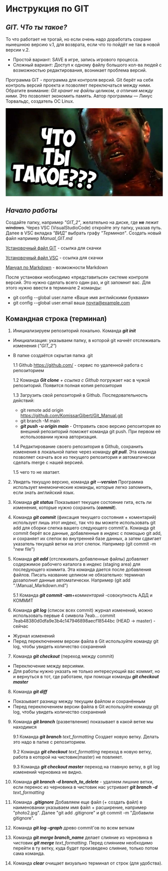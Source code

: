 # **Инструкция по GIT**

## __*GIT. ЧТо ты такое?*__

То что работает не трогай, но если очень надо доработать сохрани нынешнюю версию v.1, для возврата, если что то пойдёт не так в новой версии v.2. 
- Простой вариант: SAVE в игре, запись игрового процесса.
- Сложный вариант: Доступ к одному файлу большого кол-ва людей с возможностью редактирования, возникает проблема версий.

Программа GiT - программа для контроля версий. Git берёт на себя контроль версий проекта и позволяет переключаться между 
ними. Обратите внимание: _Git хранит не файлы целиком, а отличия между ними_. Это позволяет экономить память. Автор программы — Линус Торвальдс, создатель ОС Linux.  

![Git](Git_image.jpg)


## *Начало работы*

Создайте папку, например *"GIT_2"*, желательно на диске, где **не** лежит ~~windows~~. Через VSC (VisualStudioCode) откройте эту папку, указав путь. Далее в VSC вкладка *"ВИД"* выбрать графу *"Терминал"*. Создать новый файл например *Manual_GIT.md*

[Установочный файл GiT](https://git-scm.com/download/win) - ссылка для скачки

[Установочный файл VSC](https://code.visualstudio.com/) - ссылка для скачки

[Мануал по Markdown](https://gist.github.com/Jekins/2bf2d0638163f1294637) - возможности Markdown

После установки необходимо «представиться» системе контроля версий. Это нужно сделать всего один раз, и git запомнит вас. Для этого нужно ввести в терминале 2 команды:
* git config --global user.name «Ваше имя английскими буквами»
* git config --global user.email ваша почта@example.com

## **Командная строка (терминал)**
1. Инициализируем репозиторий локально. Команда *__git init__*

* Инициализация: указываем папку, в которой git начнёт отслеживать изменения (*"GIT_2"*)
* В папке создаётся скрытая папка .git

  1.1 Github https://github.com/ - сервис по удаленной работа с репозиторием

  1.2 Команда *__Git clone__ + ссылка с Github* погружает нас в чужой репозиторий. Появится полная копия репозитория

  1.3 Загрузить свой репозиторий в Github. Последовательность действий:
  * git remote add origin https://github.com/KomissarGibert/Git_Manual.git 
  * git branch -M main 
  * *__git push -u origin main__* - Отправить свою версию репозитория во внешний репозиторий поможет команда git push. При первом её использовании нужна авторизация. 
  
  1.4 Редактирование своего репозитория в Github, сохранить изменения в локальной папке через команду *__git pull__*. Эта команда позволяет скачать все из текущего репозитория и автоматически сделать merge с нашей версией. 

  1.5 чего то не хватает.
  

2. Увидеть текущую версию, команда *__git --version__*
Программа использует мнемонические команды, которые легко запомнить, если знать английский язык. 

3. Команда *__git status__* Показывает текущее состояние гита, есть ли изменения, которые нужно сохранить (*__commit__*).

4. Команда *__git commit__* (фиксация текущего состояния + коментарий) использует лишь этот индекс, так что вы можете использовать git add для сборки слепка вашего следующего commit'a. Команда git commit берёт все данные, добавленные в индекс с помощью git add, и сохраняет их слепок во внутренней базе данных, а затем сдвигает указатель текущей ветки на этот слепок. Например (git commit -m "new file")

5. Команда *__git add__* (отслеживать добавленные файлы) добавляет содержимое рабочего каталога в индекс (staging area) для последующего коммита. Эта команда дается после добавления файлов. Писать название целиком не обязательно: терминал дозаполнит данные автоматически. Например (git add ".\Manual_Markdown.md")

   5.1 Команда *__git commit -am__+комментарий* -совокупность АДД и КОММИТ

6. Koманда *__git log__* (список всех commit) журнал изменений, можно использовать первые 4 символа 7eab…
commit 7eab48380d0dfa9e3b4c147946898aecf18544bc (HEAD -> master) - сейчас

* Журнал изменений
* Перед переключением версии файла в Git используйте команду git log, чтобы увидеть количество сохранений

7. Команда *__git checkout__* (переход между commit)
* Переключение между версиями. 
* Для работы нужно указать не только интересующий вас коммит, но и вернуться в тот, где работаем, при помощи команды
*__git checkout master__*

8. Команда *__git diff__*
* Показывает разницу между текущим файлом и сохранённым
* Перед переключением версии файла в Git используйте команду git log, чтобы увидеть количество сохранений

9. Команда *__git branch__* (разветвление) показывает в какой ветке мы находимся

   9.1 Команда *__git branch__ text_formatting* Создает новую ветку. Делать это надо в папке с репозиторием.

   9.2 Команда *__git checkout__ text_formatting* переход в новую ветку, работа в которой на чистовик(master) не повлияет.
   
   9.3 Команда *__git checkout master__* переход на главную ветку, в git log изменений черновика не видно.

10. Команда *__git branch -d branch_to_delete__* - удаляем лишние ветки, если перенос из черновика в чистовик нас устривает *__git branch -d__ text_formatting*

11. Команда *__.gitignore__* Добавляем еще файл (+ создать файл) в наименовании указываем имя файл + расширение, например "photo2.jpg". Далее "git add .gitignore" и git commit -m "Добавили gitignore".

12. Команда *__git log –graph__* древо commit'ов по всем веткам

13. Команда *__git merge branch_name__* делает слияние из черновика в чистовик *__git merge__ text_formatting*. Перед слиянием необходимо перейти в ту ветку, куда будет произведено слияние, только потом сама команда. 

14. Команда *__clear__* очищает визуально терминал от строк (для удобства). 
